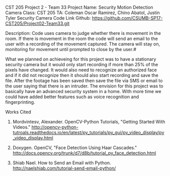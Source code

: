 CST 205 
Project 2 - Team 33
Project Name: Security Motion Detection Camera
Class: CST 205
TA: Coleman
Oscar Ramirez, Chino Abatol, Justin Tyler
Security Camera Code
Link Github: https://github.com/CSUMB-SP17-CST205/Project02-Team33.git

Description: Code uses camera to judge whether there is movement in the room.
              If there is movement in the room the code will send an email to
              the user with a recording of the movement captured. The camera will
              stay on, monitoring for movement until prompted to close by the user.#
 
What we planned on achieveing for this project was to have a stationary security camera but it would 
only start recording if more than 25% of the pixels have changed. It would also need to recognize an authorized
face and if it did not recognize then it should also start recording and save the file. After the footage has been 
saved then save the file via SMS or email to the user saying that there is an intruder.
The envision for this project was to basically have an advanced security system in a home. With more time we could have
added better features such as voice recognition and fingerprinting.

 Works Cited
 1) Mordvintesv, Alexander. OpenCV-Python Tutorials, "Getting Started With Videos." 
 http://opencv-python-tutroals.readthedocs.io/en/latest/py_tutorials/py_gui/py_video_display/py_video_display.html
 
 2) Doxygen. OpenCV, "Face Detection Using Haar Cascades." 
 http://docs.opencv.org/trunk/d7/d8b/tutorial_py_face_detection.html
 
 3) Shiab Nael. How to Send an Email with Python. 
 http://naelshiab.com/tutorial-send-email-python/